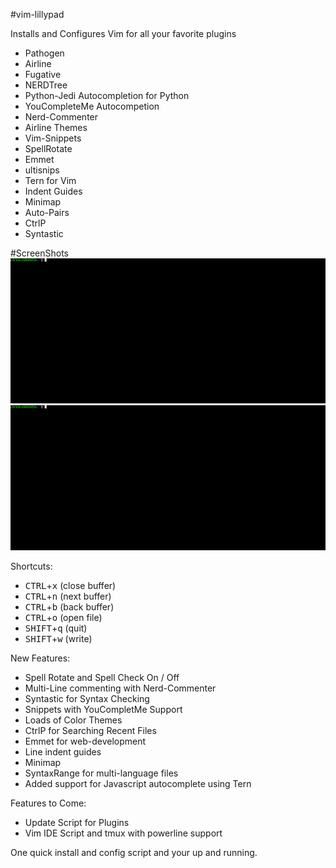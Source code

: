 #vim-lillypad

Installs and Configures Vim for all your favorite plugins</br>
- Pathogen
- Airline
- Fugative
- NERDTree
- Python-Jedi Autocompletion for Python
- YouCompleteMe Autocompetion
- Nerd-Commenter
- Airline Themes
- Vim-Snippets
- SpellRotate
- Emmet
- ultisnips
- Tern for Vim
- Indent Guides
- Minimap
- Auto-Pairs
- CtrlP
- Syntastic

#ScreenShots
![snippets](img/snippets.gif)
![syntax](img/syntax.gif)

Shortcuts:</br>
- <kbd>CTRL</kbd>+<kbd>x</kbd> (close buffer)
- <kbd>CTRL</kbd>+<kbd>n</kbd> (next buffer)
- <kbd>CTRL</kbd>+<kbd>b</kbd> (back buffer)
- <kbd>CTRL</kbd>+<kbd>o</kbd> (open file)
- <kbd>SHIFT</kbd>+<kbd>q</kbd> (quit)
- <kbd>SHIFT</kbd>+<kbd>w</kbd> (write)

New Features:</br>
- Spell Rotate and Spell Check On / Off
- Multi-Line commenting with Nerd-Commenter
- Syntastic for Syntax Checking
- Snippets with YouCompletMe Support
- Loads of Color Themes
- CtrlP for Searching Recent Files
- Emmet for web-development
- Line indent guides
- Minimap
- SyntaxRange for multi-language files
- Added support for Javascript autocomplete using Tern

Features to Come:</br>
- Update Script for Plugins
- Vim IDE Script and tmux with powerline support

One quick install and config script and your up and running.

